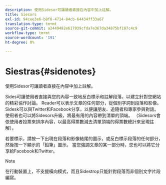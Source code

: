 ```yaml
---
description: 使用Sidesor可讓讀者直接在內容中加上註解。
title: Siesors
exl-id: 94cee3e6-b8f8-4714-84cb-64434ff33a67
translation-type: tm+mt
source-git-commit: a2449482e617939cfda7e367da34875bf187c4c9
workflow-type: tm+mt
source-wordcount: '191'
ht-degree: 0%

---
```


# Siestras{#sidenotes}

使用Sidesor可讓讀者直接在內容中加上註解。

Sides可讓使用者直接與您的內容一致地反白標示和註解段落，以建立針對您網站的精彩協作討論。 Reader可以表示文章的任何部分，從個別字詞到段落和影像。 Sidesk可以與Twitter和Facebook分享，以便讓朋友、追隨者和專家參與對話。 使用者也可以將Sidesors升級，將最有用的內容帶到清單的頂端。 （Sidesors會依使用者投票來排序內容，以最高得票數減去清單頂端的得票數總計來呈現註解）。

若要標示，請按一下出現在段落和影像結尾的圖示，或反白標示段落的任何部分，然後按一下顯示的「鉛筆」圖示。 當您強調文章的某一部分時，您也可以將它分享給Facebook和Twitter。

>[!NOTE]
>
>在行動裝置上，不支援橫向模式，而且Sidestrop只能針對段落而非個別文字片段編寫。
